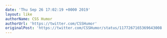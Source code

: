 ```yaml
---
date: 'Thu Sep 26 17:02:19 +0000 2019'
layout: like
authorName: CSS Humor
authorUrl: 'https://twitter.com/CSSHumor'
originalPost: 'https://twitter.com/CSSHumor/status/1177267165369643008'
---
```

